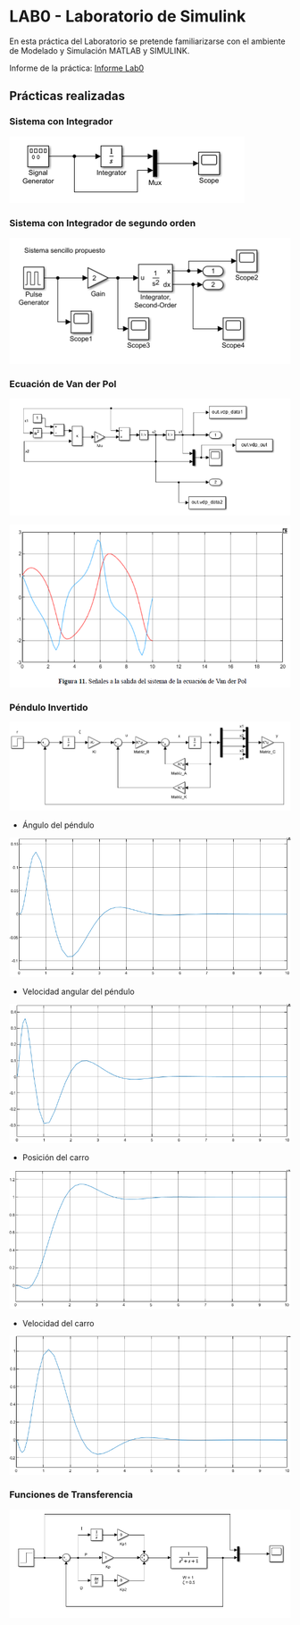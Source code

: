 # LAB0 - Laboratorio de Simulink

En esta práctica del Laboratorio se pretende familiarizarse con el ambiente de
Modelado y Simulación MATLAB y SIMULINK.

Informe de la práctica: [Informe Lab0](https://Giancarlo0811.io/Mecatronica/blob/main/LAB0/Informe-Lab0.pdf)

## Prácticas realizadas

### Sistema con Integrador

![alt text](./Parte1-Bloques-preprogramados/sistema1.PNG)

### Sistema con Integrador de segundo orden

![alt text](./Parte1-Bloques-preprogramados/sistema2.PNG)

### Ecuación de Van der Pol

![alt text](./Parte2-Envio-de-variables/sistema_ecuacion_van_der_pol.PNG)

![alt text](./Parte2-Envio-de-variables/salida_vdp.PNG)

### Péndulo Invertido

![alt text](../LAB0/Parte3-Pendulo-Invertido/sistema.PNG)

- Ángulo del péndulo

![alt text](../LAB0/Parte3-Pendulo-Invertido/angulo_pendulo.PNG)

- Velocidad angular del péndulo

![alt text](../LAB0/Parte3-Pendulo-Invertido/vel_angular_pendulo.PNG)

- Posición del carro

![alt text](../LAB0/Parte3-Pendulo-Invertido/posicion_carro.PNG)

- Velocidad del carro

![alt text](../LAB0/Parte3-Pendulo-Invertido/velocidad_carro.PNG)

### Funciones de Transferencia

![alt text](../LAB0/Parte4-Funciones-de-transferencia/sistema.PNG)